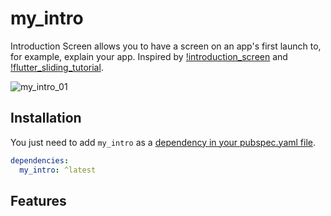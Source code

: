 <!--
This README describes the package. If you publish this package to pub.dev,
this README's contents appear on the landing page for your package.

For information about how to write a good package README, see the guide for
[writing package pages](https://dart.dev/guides/libraries/writing-package-pages).

For general information about developing packages, see the Dart guide for
[creating packages](https://dart.dev/guides/libraries/create-library-packages)
and the Flutter guide for
[developing packages and plugins](https://flutter.dev/developing-packages).
-->

# my_intro
Introduction Screen allows you to have a screen on an app's first launch to, 
for example, explain your app. 
Inspired by 
[!introduction_screen](https://pub.dev/packages/introduction_screen)
and
[!flutter_sliding_tutorial](https://pub.dev/packages/flutter_sliding_tutorial).

![my_intro_01](https://github.com/krijk/my_intro/assets/73879645/6971af19-970c-4e74-b8c5-b56d35a068a7)


## Installation

You just need to add `my_intro` as a [dependency in your pubspec.yaml file](https://flutter.io/using-packages/).

```yaml
dependencies:
  my_intro: ^latest
```

## Features
